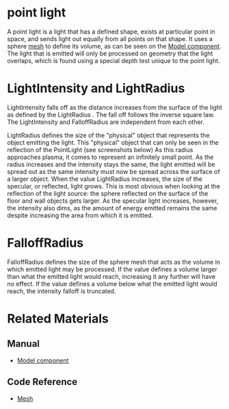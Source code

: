 # point light
A point light is a light that has a defined shape, exists at particular point in space, and sends light out equally from all points on that shape. It uses a sphere [mesh](https://plasmaengine.github.io/PlasmaDocs/Plasma1/C++/code_reference/class_reference/mesh.markdown) to define its volume, as can be seen on the [Model component](https://plasmaengine.github.io/PlasmaDocs/Plasma1/Editor/graphics/models/model_component.markdown). The light that is emitted will only be processed on geometry that the light overlaps, which is found using a special depth test unique to the point light.

# LightIntensity and LightRadius

LightIntensity  falls off as the distance increases from the surface of the light as defined by the LightRadius . The fall off follows the inverse square law. The LightIntensity  and FalloffRadius  are independent from each other. 

LightRadius  defines the size of the "physical" object that represents the object emitting the light. This "physical" object that can only be seen in the reflection of the PointLight (see screenshots below) As this radius approaches plasma, it comes to represent an infinitely small point. As the radius increases and the intensity stays the same, the light emitted will be spread out as the same intensity must now be spread across the surface of a larger object. When the value LightRadius  increases, the size of the specular, or reflected, light grows. This is most obvious when looking at the reflection of the light source: the sphere reflected on the surface of the floor and wall objects gets larger. As the specular light increases, however, the intensity also dims, as the amount of energy emitted remains the same despite increasing the area from which it is emitted.

# FalloffRadius

FalloffRadius  defines the size of the sphere mesh that acts as the volume in which emitted light may be processed. If the value defines a volume larger than what the emitted light would reach, increasing it any further will have no effect. If the value defines a volume below what the emitted light would reach, the intensity falloff is truncated.

# Related Materials

## Manual
- [Model component](https://plasmaengine.github.io/PlasmaDocs/Plasma1/Editor/graphics/models/model_component.markdown)

## Code Reference
- [Mesh](https://plasmaengine.github.io/PlasmaDocs/Plasma1/C++/code_reference/class_reference/mesh.markdown) 

 